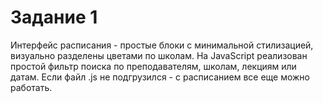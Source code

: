 # Задание 1

Интерфейс расписания - простые блоки с минимальной стилизацией, визуально разделены цветами по школам.
На JavaScript реализован простой фильтр поиска по преподавателям, школам, лекциям или датам. 
Если файл .js не подгрузился - с расписанием все еще можно работать.

